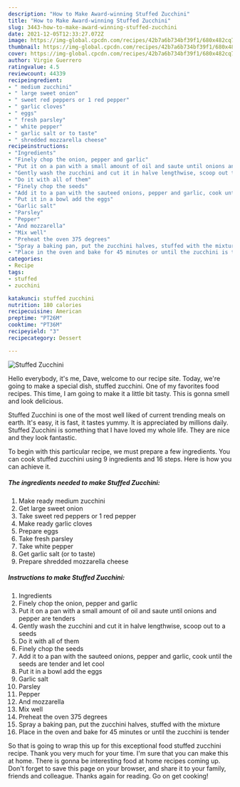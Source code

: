 ```yaml
---
description: "How to Make Award-winning Stuffed Zucchini"
title: "How to Make Award-winning Stuffed Zucchini"
slug: 3443-how-to-make-award-winning-stuffed-zucchini
date: 2021-12-05T12:33:27.072Z
image: https://img-global.cpcdn.com/recipes/42b7a6b734bf39f1/680x482cq70/stuffed-zucchini-recipe-main-photo.jpg
thumbnail: https://img-global.cpcdn.com/recipes/42b7a6b734bf39f1/680x482cq70/stuffed-zucchini-recipe-main-photo.jpg
cover: https://img-global.cpcdn.com/recipes/42b7a6b734bf39f1/680x482cq70/stuffed-zucchini-recipe-main-photo.jpg
author: Virgie Guerrero
ratingvalue: 4.5
reviewcount: 44339
recipeingredient:
- " medium zucchini"
- " large sweet onion"
- " sweet red peppers or 1 red pepper"
- " garlic cloves"
- " eggs"
- " fresh parsley"
- " white pepper"
- " garlic salt or to taste"
- " shredded mozzarella cheese"
recipeinstructions:
- "Ingredients"
- "Finely chop the onion, pepper and garlic"
- "Put it on a pan with a small amount of oil and saute until onions and pepper are tenders"
- "Gently wash the zucchini and cut it in halve lengthwise, scoop out to a seeds"
- "Do it with all of them"
- "Finely chop the seeds"
- "Add it to a pan with the sauteed onions, pepper and garlic, cook until the seeds are tender and let cool"
- "Put it in a bowl add the eggs"
- "Garlic salt"
- "Parsley"
- "Pepper"
- "And mozzarella"
- "Mix well"
- "Preheat the oven 375 degrees"
- "Spray a baking pan, put the zucchini halves, stuffed with the mixture"
- "Place in the oven and bake for 45 minutes or until the zucchini is tender"
categories:
- Recipe
tags:
- stuffed
- zucchini

katakunci: stuffed zucchini 
nutrition: 180 calories
recipecuisine: American
preptime: "PT26M"
cooktime: "PT36M"
recipeyield: "3"
recipecategory: Dessert

---
```



![Stuffed Zucchini](https://img-global.cpcdn.com/recipes/42b7a6b734bf39f1/680x482cq70/stuffed-zucchini-recipe-main-photo.jpg)

Hello everybody, it's me, Dave, welcome to our recipe site. Today, we're going to make a special dish, stuffed zucchini. One of my favorites food recipes. This time, I am going to make it a little bit tasty. This is gonna smell and look delicious.



Stuffed Zucchini is one of the most well liked of current trending meals on earth. It's easy, it is fast, it tastes yummy. It is appreciated by millions daily. Stuffed Zucchini is something that I have loved my whole life. They are nice and they look fantastic.


To begin with this particular recipe, we must prepare a few ingredients. You can cook stuffed zucchini using 9 ingredients and 16 steps. Here is how you can achieve it.

<!--inarticleads1-->

##### The ingredients needed to make Stuffed Zucchini:

1. Make ready  medium zucchini
1. Get  large sweet onion
1. Take  sweet red peppers or 1 red pepper
1. Make ready  garlic cloves
1. Prepare  eggs
1. Take  fresh parsley
1. Take  white pepper
1. Get  garlic salt (or to taste)
1. Prepare  shredded mozzarella cheese




<!--inarticleads2-->

##### Instructions to make Stuffed Zucchini:

1. Ingredients
1. Finely chop the onion, pepper and garlic
1. Put it on a pan with a small amount of oil and saute until onions and pepper are tenders
1. Gently wash the zucchini and cut it in halve lengthwise, scoop out to a seeds
1. Do it with all of them
1. Finely chop the seeds
1. Add it to a pan with the sauteed onions, pepper and garlic, cook until the seeds are tender and let cool
1. Put it in a bowl add the eggs
1. Garlic salt
1. Parsley
1. Pepper
1. And mozzarella
1. Mix well
1. Preheat the oven 375 degrees
1. Spray a baking pan, put the zucchini halves, stuffed with the mixture
1. Place in the oven and bake for 45 minutes or until the zucchini is tender




So that is going to wrap this up for this exceptional food stuffed zucchini recipe. Thank you very much for your time. I'm sure that you can make this at home. There is gonna be interesting food at home recipes coming up. Don't forget to save this page on your browser, and share it to your family, friends and colleague. Thanks again for reading. Go on get cooking!

